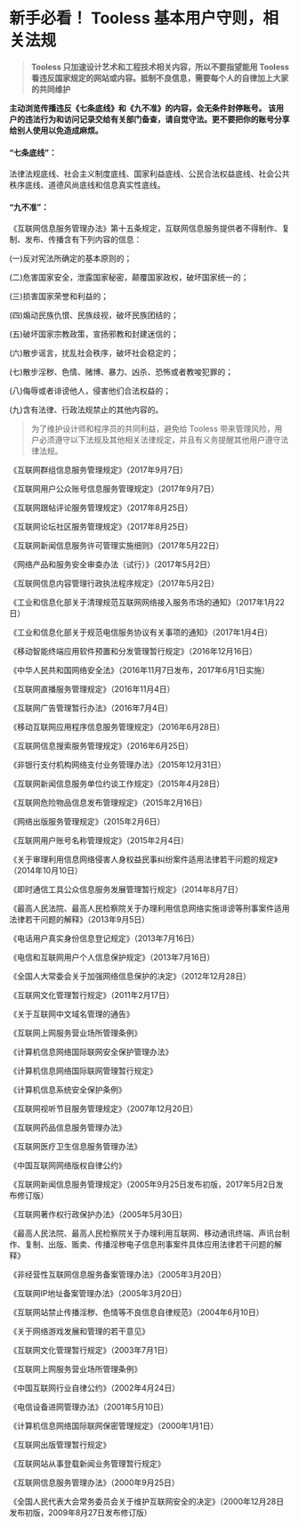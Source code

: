 # 新手必看！ Tooless 基本用户守则，相关法规		
> **Tooless 只加速设计艺术和工程技术相关内容，所以不要指望能用 Tooless 看违反国家规定的网站或内容。抵制不良信息，需要每个人的自律加上大家的共同维护**



**主动浏览传播违反《七条底线》和《九不准》的内容，会无条件封停账号。
该用户的违法行为和访问记录交给有关部门备查，请自觉守法。更不要把你的账号分享给别人使用以免造成麻烦。**


#### “七条底线”：
法律法规底线、社会主义制度底线、国家利益底线、公民合法权益底线、社会公共秩序底线、道德风尚底线和信息真实性底线。



#### “九不准”：
《互联网信息服务管理办法》第十五条规定，互联网信息服务提供者不得制作、复制、发布、传播含有下列内容的信息：

(一)反对宪法所确定的基本原则的；

(二)危害国家安全，泄露国家秘密，颠覆国家政权，破坏国家统一的；

(三)损害国家荣誉和利益的；

(四)煽动民族仇恨、民族歧视，破坏民族团结的；

(五)破坏国家宗教政策，宣扬邪教和封建迷信的；

(六)散步谣言，扰乱社会秩序，破坏社会稳定的；

(七)散步淫秽、色情、赌博、暴力、凶杀、恐怖或者教唆犯罪的；

(八)侮辱或者诽谤他人，侵害他们合法权益的；

(九)含有法律、行政法规禁止的其他内容的。



> 为了维护设计师和程序员的共同利益，避免给 Tooless 带来管理风险，用户必须遵守以下法规及其他相关法律规定，并且有义务提醒其他用户遵守法律法规。

《互联网群组信息服务管理规定》（2017年9月7日）

《互联网用户公众账号信息服务管理规定》（2017年9月7日）

《互联网跟帖评论服务管理规定》（2017年8月25日）

《互联网论坛社区服务管理规定》（2017年8月25日）

《互联网新闻信息服务许可管理实施细则》（2017年5月22日）

《网络产品和服务安全审查办法（试行）》（2017年5月2日）

《互联网信息内容管理行政执法程序规定》（2017年5月2日）

《工业和信息化部关于清理规范互联网网络接入服务市场的通知》（2017年1月22日）

《工业和信息化部关于规范电信服务协议有关事项的通知》（2017年1月4日）

《移动智能终端应用软件预置和分发管理暂行规定》（2016年12月16日）

《中华人民共和国网络安全法》（2016年11月7日发布，2017年6月1日实施）

《互联网直播服务管理规定》（2016年11月4日）

《互联网广告管理暂行办法》（2016年7月4日）

《移动互联网应用程序信息服务管理规定》（2016年6月28日）

《互联网信息搜索服务管理规定》（2016年6月25日）

《非银行支付机构网络支付业务管理办法》（2015年12月31日）

《互联网新闻信息服务单位约谈工作规定》（2015年4月28日）

《互联网危险物品信息发布管理规定》（2015年2月16日）

《网络出版服务管理规定》（2015年2月6日）

《互联网用户账号名称管理规定》（2015年2月4日）

《关于审理利用信息网络侵害人身权益民事纠纷案件适用法律若干问题的规定》（2014年10月10日）

《即时通信工具公众信息服务发展管理暂行规定》（2014年8月7日）

《最高人民法院、最高人民检察院关于办理利用信息网络实施诽谤等刑事案件适用法律若干问题的解释》（2013年9月5日）

《电话用户真实身份信息登记规定》（2013年7月16日）

《电信和互联网用户个人信息保护规定》（2013年7月16日）

《全国人大常委会关于加强网络信息保护的决定》（2012年12月28日）

《互联网文化管理暂行规定》（2011年2月17日）

《关于互联网中文域名管理的通告》

《互联网上网服务营业场所管理条例》

《计算机信息网络国际联网安全保护管理办法》

《计算机信息网络国际联网管理暂行规定》

《计算机信息系统安全保护条例》

《互联网视听节目服务管理规定》（2007年12月20日）

《互联网药品信息服务管理办法》

《互联网医疗卫生信息服务管理办法》

《中国互联网网络版权自律公约》

《互联网新闻信息服务管理规定》（2005年9月25日发布初版，2017年5月2日发布修订版）

《互联网著作权行政保护办法》（2005年5月30日）

《最高人民法院、最高人民检察院关于办理利用互联网、移动通讯终端、声讯台制作、复制、出版、贩卖、传播淫秽电子信息刑事案件具体应用法律若干问题的解释》

《非经营性互联网信息服务备案管理办法》（2005年3月20日）

《互联网IP地址备案管理办法》（2005年3月20日）

《互联网站禁止传播淫秽、色情等不良信息自律规范》（2004年6月10日）

《关于网络游戏发展和管理的若干意见》

《互联网文化管理暂行规定》（2003年7月1日）

《互联网上网服务营业场所管理条例》

《中国互联网行业自律公约》（2002年4月24日）

《电信设备进网管理办法》（2001年5月10日）

《计算机信息网络国际联网保密管理规定》（2000年1月1日）

《互联网出版管理暂行规定》

《互联网站从事登载新闻业务管理暂行规定》

《互联网信息服务管理办法》（2000年9月25日）

《全国人民代表大会常务委员会关于维护互联网安全的决定》（2000年12月28日发布初版，2009年8月27日发布修订版）
